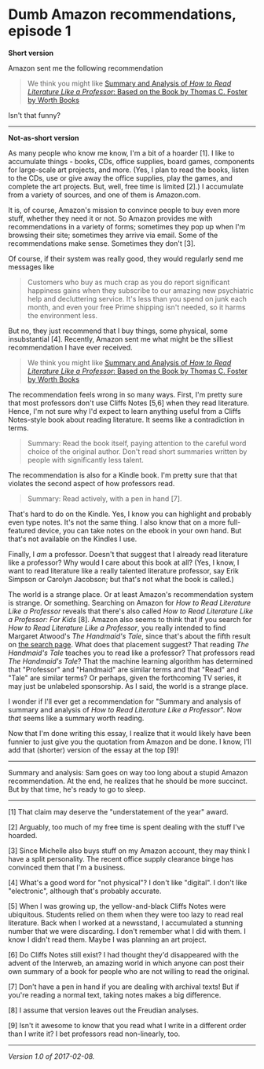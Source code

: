 Dumb Amazon recommendations, episode 1
======================================

**Short version**

Amazon sent me the following recommendation

> We think you might like [Summary and Analysis of _How to Read Literature Like a Professor_: Based on the Book by Thomas C. Foster by Worth Books](https://www.amazon.com/gp/product/B01MQSVSZ0/ref=em_si_text)

Isn't that funny?

---

**Not-as-short version**

As many people who know me know, I'm a bit of a hoarder [1].  I like to
accumulate things - books, CDs, office supplies, board games, components
for large-scale art projects, and more.   (Yes, I plan to read the books,
listen to the CDs, use or give away the office supplies, play the games,
and complete the art projects.  But, well, free time is limited [2].)
I accumulate from a variety of sources, and one of them is Amazon.com.

It is, of course, Amazon's mission to convince people to buy even
more stuff, whether they need it or not.  So Amazon provides me with
recommendations in a variety of forms; sometimes they pop up when I'm
browsing their site; sometimes they arrive via email.  Some of the
recommendations make sense.  Sometimes they don't [3].

Of course, if their system was really good, they would regularly send
me messages like

> Customers who buy as much crap as you do report significant happiness
gains when they subscribe to our amazing new psychiatric help and
decluttering service.  It's less than you spend on junk each month, 
and even your free Prime shipping isn't needed, so it harms the environment
less.

But no, they just recommend that I buy things, some physical, some
insubstantial [4].  Recently, Amazon sent me what might be the silliest
recommendation I have ever received.

> We think you might like [Summary and Analysis of _How to Read Literature Like a Professor_: Based on the Book by Thomas C. Foster by Worth Books](https://www.amazon.com/gp/product/B01MQSVSZ0/ref=em_si_text)

The recommendation feels wrong in so many ways.  First, I'm pretty sure that
most professors don't use Cliffs Notes [5,6] when they read literature. 
Hence, I'm not sure why I'd expect to learn anything useful from a Cliffs 
Notes-style book about reading literature.  It seems like a contradiction
in terms.  

> Summary: Read the book itself, paying attention to the careful word
choice of the original author.  Don't read short summaries written by
people with significantly less talent.  

The recommendation is also for a Kindle book.  I'm pretty sure that that
violates the second aspect of how professors read.

> Summary: Read actively, with a pen in hand [7].

That's hard to do on the Kindle.  Yes, I know you can highlight and probably
even type notes.  It's not the same thing.  I also know that on a more
full-featured device, you can take notes on the ebook in your own hand.
But that's not available on the Kindles I use.

Finally, I *am* a professor.  Doesn't that suggest that I already read
literature like a professor?  Why would I care about this book at all?
(Yes, I know, I want to read literature like a really talented literature
professor, say Erik Simpson or Carolyn Jacobson; but that's not what
the book is called.)

The world is a strange place.  Or at least Amazon's recommendation
system is strange.  Or something.  Searching on Amazon for _How to Read
Literature Like a Professor_ reveals that there's also called _How to
Read Literature Like a Professor: For Kids_ [8].  Amazon also seems to
think that if you search for _How to Read Literature Like a Professor_,
you really intended to find Margaret Atwood's _The Handmaid's Tale_,
since that's about the fifth result on [the search page](https://www.amazon.com/s/ref=nb_sb_noss_2?url=search-alias%3Daps&field-keywords=How+to+read+literature+like+a+professor&rh=i%3Aaps%2Ck%3AHow+to+read+literature+like+a+professor).  What does that
placement suggest?  That reading _The Handmaid's Tale_ teaches you to
read like a professor?  That professors read _The Handmaid's Tale_?
That the machine learning algorithm has determined that "Professor" and
"Handmaid" are similar terms and that "Read" and "Tale" are similar terms?
Or perhaps, given the forthcoming TV series, it may just be unlabeled
sponsorship.  As I said, the world is a strange place.

I wonder if I'll ever get a recommendation for "Summary and analysis of
summary and analysis of _How to Read Literature Like a Professor_".  Now
*that* seems like a summary worth reading.

Now that I'm done writing this essay, I realize that it would likely
have been funnier to just give you the quotation from Amazon and be
done.  I know, I'll add that (shorter) version of the essay at the top [9]!

---

Summary and analysis: Sam goes on way too long about a stupid Amazon
recommendation.  At the end, he realizes that he should be more succinct.
But by that time, he's ready to go to sleep.

---

[1] That claim may deserve the "understatement of the year" award.

[2] Arguably, too much of my free time is spent dealing with the stuff
I've hoarded.

[3] Since Michelle also buys stuff on my Amazon account, they may think
I have a split personality.  The recent office supply clearance binge
has convinced them that I'm a business.

[4] What's a good word for "not physical"?  I don't like "digital".  I
don't like "electronic", although that's probably accurate.

[5] When I was growing up, the yellow-and-black Cliffs Notes were
ubiquitous.  Students relied on them when they were too lazy to read real
literature.  Back when I worked at a newsstand, I accumulated a stunning
number that we were discarding.  I don't remember what I did with them.
I know I didn't read them.  Maybe I was planning an art project.

[6] Do Cliffs Notes still exist?  I had thought they'd disappeared with
the advent of the Interweb, an amazing world in which anyone can post their
own summary of a book for people who are not willing to read the original.

[7] Don't have a pen in hand if you are dealing with archival texts!
But if you're reading a normal text, taking notes makes a big difference.

[8] I assume that version leaves out the Freudian analyses.

[9] Isn't it awesome to know that you read what I write in a different
order than I write it?  I bet professors read non-linearly, too.

---

*Version 1.0 of 2017-02-08.*

